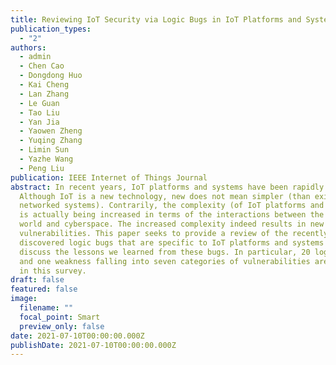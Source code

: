 ```yaml
---
title: Reviewing IoT Security via Logic Bugs in IoT Platforms and Systems
publication_types:
  - "2"
authors:
  - admin
  - Chen Cao
  - Dongdong Huo
  - Kai Cheng
  - Lan Zhang
  - Le Guan
  - Tao Liu
  - Yan Jia
  - Yaowen Zheng
  - Yuqing Zhang
  - Limin Sun
  - Yazhe Wang
  - Peng Liu
publication: IEEE Internet of Things Journal
abstract: In recent years, IoT platforms and systems have been rapidly emerging.
  Although IoT is a new technology, new does not mean simpler (than existing
  networked systems). Contrarily, the complexity (of IoT platforms and systems)
  is actually being increased in terms of the interactions between the physical
  world and cyberspace. The increased complexity indeed results in new
  vulnerabilities. This paper seeks to provide a review of the recently
  discovered logic bugs that are specific to IoT platforms and systems and
  discuss the lessons we learned from these bugs. In particular, 20 logic bugs
  and one weakness falling into seven categories of vulnerabilities are reviewed
  in this survey.
draft: false
featured: false
image:
  filename: ""
  focal_point: Smart
  preview_only: false
date: 2021-07-10T00:00:00.000Z
publishDate: 2021-07-10T00:00:00.000Z
---
```

